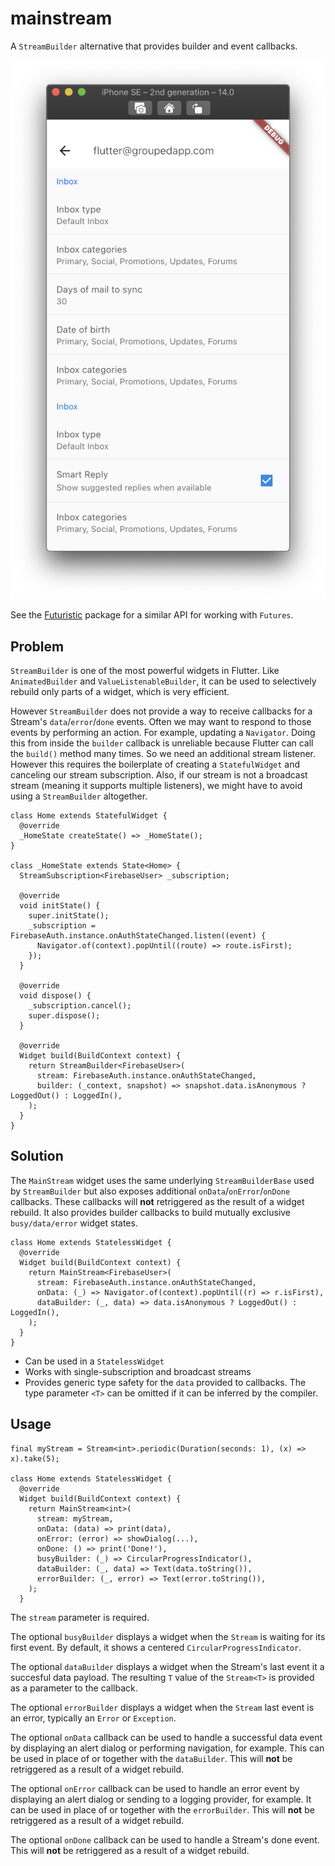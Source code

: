 # mainstream

A `StreamBuilder` alternative that provides builder and event callbacks.

![](screenshot.png)

See the [Futuristic](https://pub.dev/packages/futuristic) package for a similar API for working with `Futures`.

## Problem

`StreamBuilder` is one of the most powerful widgets in Flutter. Like `AnimatedBuilder` and `ValueListenableBuilder`, it can be used to selectively rebuild only parts of a widget, which is very efficient.

However `StreamBuilder` does not provide a way to receive callbacks for a Stream's `data`/`error`/`done` events. Often we may want to respond to those events by performing an action. For example, updating a `Navigator`. Doing this from inside the `builder` callback is unreliable because Flutter can call the `build()` method many times. So we need an additional stream listener. However this requires the boilerplate of creating a `StatefulWidget` and canceling our stream subscription. Also, if our stream is not a broadcast stream (meaning it supports multiple listeners), we might have to avoid using a `StreamBuilder` altogether.

```
class Home extends StatefulWidget {
  @override
  _HomeState createState() => _HomeState();
}

class _HomeState extends State<Home> {
  StreamSubscription<FirebaseUser> _subscription;

  @override
  void initState() {
    super.initState();
    _subscription = FirebaseAuth.instance.onAuthStateChanged.listen((event) {
      Navigator.of(context).popUntil((route) => route.isFirst);
    });
  }

  @override
  void dispose() {
    _subscription.cancel();
    super.dispose();
  }

  @override
  Widget build(BuildContext context) {
    return StreamBuilder<FirebaseUser>(
      stream: FirebaseAuth.instance.onAuthStateChanged,
      builder: (_context, snapshot) => snapshot.data.isAnonymous ? LoggedOut() : LoggedIn(),
    );
  }
}
```

## Solution

The `MainStream` widget uses the same underlying `StreamBuilderBase` used by `StreamBuilder` but also exposes additional `onData`/`onError`/`onDone` callbacks. These callbacks will **not** retriggered as the result of a widget rebuild. It also provides builder callbacks to build mutually exclusive `busy/data/error` widget states.

```
class Home extends StatelessWidget {
  @override
  Widget build(BuildContext context) {
    return MainStream<FirebaseUser>(
      stream: FirebaseAuth.instance.onAuthStateChanged,
      onData: (_) => Navigator.of(context).popUntil((r) => r.isFirst),
      dataBuilder: (_, data) => data.isAnonymous ? LoggedOut() : LoggedIn(),
    );
  }
}
```

* Can be used in a `StatelessWidget`
* Works with single-subscription and broadcast streams
* Provides generic type safety for the `data` provided to callbacks. The type parameter `<T>` can be omitted if it can be inferred by the compiler.

## Usage

```
final myStream = Stream<int>.periodic(Duration(seconds: 1), (x) => x).take(5);

class Home extends StatelessWidget {
  @override
  Widget build(BuildContext context) {
    return MainStream<int>(
      stream: myStream,
      onData: (data) => print(data),
      onError: (error) => showDialog(...),
      onDone: () => print('Done!'),
      busyBuilder: (_) => CircularProgressIndicator(),
      dataBuilder: (_, data) => Text(data.toString()),
      errorBuilder: (_, error) => Text(error.toString()),
    );
  }
```
The `stream` parameter is required.

The optional `busyBuilder` displays a widget when the `Stream` is waiting for its first event. By default, it shows a centered `CircularProgressIndicator`.

The optional `dataBuilder` displays a widget when the Stream's last event it a succesful data payload. The resulting `T` value of the `Stream<T>` is provided as a parameter to the callback.

The optional `errorBuilder` displays a widget when the `Stream` last event is an error, typically an `Error` or `Exception`.

The optional `onData` callback can be used to handle a successful data event by displaying an alert dialog or performing navigation, for example. This can be used in place of or together with the `dataBuilder`. This will **not** be retriggered as a result of a widget rebuild.

The optional `onError` callback can be used to handle an error event by displaying an alert dialog or sending to a logging provider, for example. It can be used in place of or together with the `errorBuilder`. This will **not** be retriggered as a result of a widget rebuild.

The optional `onDone` callback can be used to handle a Stream's done event. This will **not** be retriggered as a result of a widget rebuild.